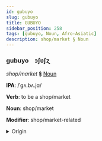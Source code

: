 ```yaml
---
id: gubuyo
slug: gubuyo
title: GUBUYO
sidebar_position: 258
tags: [gubuyo, Noun, Afro-Asiatic]
description: shop/market § Noun
---
```


### gubuyo&emsp;<span kind="abugida">ꜿʃʋʃɀ</span>

*shop/market* **§** [Noun](../../tags/Noun)

**IPA**: /ˈgʌ.bʌ.jɑ/

**Verb**: to be a shop/market

**Noun**: shop/market

**Modifier**: shop/market-related

<details>
    <summary>Origin</summary>
    Amharic ገበያ gäbäya [gəβ̞əja]<br/>
    <em>Afro-Asiatic Language Family</em>
</details>